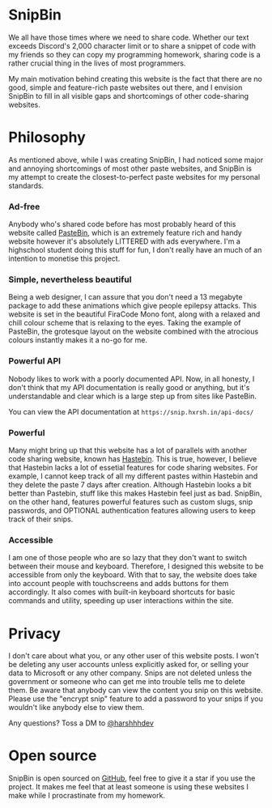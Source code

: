# SnipBin

We all have those times where we need to share code. Whether our
text exceeds Discord's 2,000 character limit or to share a snippet
of code with my friends so they can copy my programming homework,
sharing code is a rather crucial thing in the lives of most programmers.

My main motivation behind creating this website is the fact that
there are no good, simple and feature-rich paste websites out there,
and I envision SnipBin to fill in all visible gaps and shortcomings
of other code-sharing websites.

# Philosophy

As mentioned above, while I was creating SnipBin, I had noticed some
major and annoying shortcomings of most other paste websites, and SnipBin
is my attempt to create the closest-to-perfect paste websites for my
personal standards.

### Ad-free

Anybody who's shared code before has most probably heard of this website
called [PasteBin](https://pastebin.com/), which is an extremely feature rich
and handy website however it's absolutely LITTERED with ads everywhere. I'm
a highschool student doing this stuff for fun, I don't really have an much
of an intention to monetise this project.

### Simple, nevertheless beautiful

Being a web designer, I can assure that you don't need a 13 megabyte package
to add these animations which give people epilepsy attacks. This website
is set in the beautiful FiraCode Mono font, along with a relaxed and chill
colour scheme that is relaxing to the eyes. Taking the example of PasteBin,
the grotesque layout on the website combined with the atrocious colours
instantly makes it a no-go for me.

### Powerful API

Nobody likes to work with a poorly documented API. Now, in all honesty,
I don't think that my API documentation is really good or anything, but
it's understandable and clear which is a large step up from sites like
PasteBin.

You can view the API documentation at `https://snip.hxrsh.in/api-docs/`

### Powerful

Many might bring up that this website has a lot of parallels with another
code sharing website, known has [Hastebin](https://hastebin.com/). This is
true, however, I believe that Hastebin lacks a lot of essetial features
for code sharing websites. For example, I cannot keep track of all my
different pastes within Hastebin and they delete the paste 7 days after
creation. Although Hastebin looks a bit better than Pastebin, stuff like
this makes Hastebin feel just as bad. SnipBin, on the other hand, features
powerful features such as custom slugs, snip passwords, and OPTIONAL
authentication features allowing users to keep track of their snips.

### Accessible

I am one of those people who are so lazy that they don't want to switch
between their mouse and keyboard. Therefore, I designed this website to
be accessible from only the keyboard. With that to say, the website
does take into account people with touchscreens and adds buttons for them
accordingly. It also comes with built-in keyboard shortcuts for basic
commands and utility, speeding up user interactions within the site.

# Privacy

I don't care about what you, or any other user of this website posts. I
won't be deleting any user accounts unless explicitly asked for, or
selling your data to Microsoft or any other company. Snips are not
deleted unless the government or someone who can get me into trouble tells
me to delete them. Be aware that anybody can view the content you snip
on this website. Please use the "encrypt snip" feature to add a password
to your snips if you wouldn't like anybody else to view them.

Any questions? Toss a DM to [@harshhhdev](https://twitter.com/harshhhdev/)

# Open source

SnipBin is open sourced on [GitHub](https://github.com/harshhhdev/snipin),
feel free to give it a star if you use the project. It makes me feel that
at least someone is using these websites I make while I procrastinate
from my homework.
